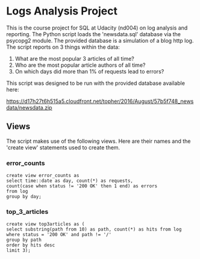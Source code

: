 # Logs Analysis Project
This is the course project for SQL at Udacity (nd004) on log analysis and reporting.  The Python script loads the 'newsdata.sql' database via the psycopg2 module.  The provided database is a simulation of a blog http log.  The script reports on 3 things within the data:

1. What are the most popular 3 articles of all time?
2. Who are the most popular article authors of all time?
3. On which days did more than 1% of requests lead to errors?

This script was designed to be run with the provided database available here:

https://d17h27t6h515a5.cloudfront.net/topher/2016/August/57b5f748_newsdata/newsdata.zip

## Views

The script makes use of the following views.  Here are their names and the 'create view' statements used to create them.

### error_counts

~~~~
create view error_counts as
select time::date as day, count(*) as requests,
count(case when status != '200 OK' then 1 end) as errors
from log
group by day;
~~~~

### top_3_articles

~~~~
create view top3articles as (
select substring(path from 10) as path, count(*) as hits from log
where status = '200 OK' and path != '/'
group by path
order by hits desc
limit 3);
~~~~
